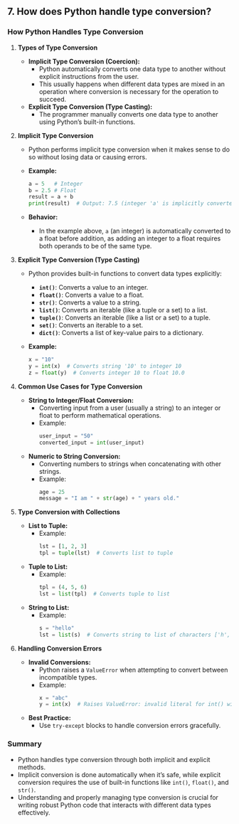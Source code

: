 ## 7. How does Python handle type conversion?


### How Python Handles Type Conversion

1. **Types of Type Conversion**
   - **Implicit Type Conversion (Coercion):**
     - Python automatically converts one data type to another without explicit instructions from the user.
     - This usually happens when different data types are mixed in an operation where conversion is necessary for the operation to succeed.
   - **Explicit Type Conversion (Type Casting):**
     - The programmer manually converts one data type to another using Python’s built-in functions.

2. **Implicit Type Conversion**
   - Python performs implicit type conversion when it makes sense to do so without losing data or causing errors.
   - **Example:**
     ```python
     a = 5   # Integer
     b = 2.5 # Float
     result = a + b
     print(result)  # Output: 7.5 (integer 'a' is implicitly converted to float)
     ```

   - **Behavior:**
     - In the example above, `a` (an integer) is automatically converted to a float before addition, as adding an integer to a float requires both operands to be of the same type.

3. **Explicit Type Conversion (Type Casting)**
   - Python provides built-in functions to convert data types explicitly:
     - **`int()`**: Converts a value to an integer.
     - **`float()`**: Converts a value to a float.
     - **`str()`**: Converts a value to a string.
     - **`list()`**: Converts an iterable (like a tuple or a set) to a list.
     - **`tuple()`**: Converts an iterable (like a list or a set) to a tuple.
     - **`set()`**: Converts an iterable to a set.
     - **`dict()`**: Converts a list of key-value pairs to a dictionary.
   
   - **Example:**
     ```python
     x = "10"
     y = int(x)  # Converts string '10' to integer 10
     z = float(y)  # Converts integer 10 to float 10.0
     ```

4. **Common Use Cases for Type Conversion**
   - **String to Integer/Float Conversion:**
     - Converting input from a user (usually a string) to an integer or float to perform mathematical operations.
     - Example: 
       ```python
       user_input = "50"
       converted_input = int(user_input)
       ```
   - **Numeric to String Conversion:**
     - Converting numbers to strings when concatenating with other strings.
     - Example:
       ```python
       age = 25
       message = "I am " + str(age) + " years old."
       ```

5. **Type Conversion with Collections**
   - **List to Tuple:**
     - Example: 
       ```python
       lst = [1, 2, 3]
       tpl = tuple(lst)  # Converts list to tuple
       ```
   - **Tuple to List:**
     - Example:
       ```python
       tpl = (4, 5, 6)
       lst = list(tpl)  # Converts tuple to list
       ```
   - **String to List:**
     - Example:
       ```python
       s = "hello"
       lst = list(s)  # Converts string to list of characters ['h', 'e', 'l', 'l', 'o']
       ```

6. **Handling Conversion Errors**
   - **Invalid Conversions:**
     - Python raises a `ValueError` when attempting to convert between incompatible types.
     - Example:
       ```python
       x = "abc"
       y = int(x)  # Raises ValueError: invalid literal for int() with base 10: 'abc'
       ```
   - **Best Practice:**
     - Use `try-except` blocks to handle conversion errors gracefully.

### Summary
- Python handles type conversion through both implicit and explicit methods.
- Implicit conversion is done automatically when it’s safe, while explicit conversion requires the use of built-in functions like `int()`, `float()`, and `str()`.
- Understanding and properly managing type conversion is crucial for writing robust Python code that interacts with different data types effectively.